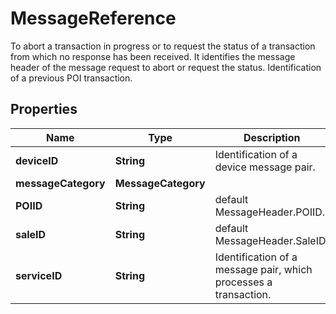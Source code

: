 

# MessageReference

To abort a transaction in progress or to request the status of a transaction from which no response has been received.  It identifies the message header of the message request to abort or request the status. Identification of a previous POI transaction.

## Properties

| Name | Type | Description | Notes |
|------------ | ------------- | ------------- | -------------|
|**deviceID** | **String** | Identification of a device message pair. |  [optional] |
|**messageCategory** | **MessageCategory** |  |  [optional] |
|**POIID** | **String** | default MessageHeader.POIID. |  [optional] |
|**saleID** | **String** | default MessageHeader.SaleID. |  [optional] |
|**serviceID** | **String** | Identification of a message pair, which processes a transaction. |  [optional] |



